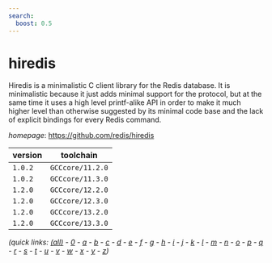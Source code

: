```yaml
---
search:
  boost: 0.5
---
```

# hiredis

Hiredis is a minimalistic C client library for the Redis database.  It is minimalistic because it just adds minimal support for the protocol,  but at the same time it uses a high level printf-alike API in order to  make it much higher level than otherwise suggested by its minimal code base  and the lack of explicit bindings for every Redis command.

*homepage*: <https://github.com/redis/hiredis>

version | toolchain
--------|----------
``1.0.2`` | ``GCCcore/11.2.0``
``1.0.2`` | ``GCCcore/11.3.0``
``1.2.0`` | ``GCCcore/12.2.0``
``1.2.0`` | ``GCCcore/12.3.0``
``1.2.0`` | ``GCCcore/13.2.0``
``1.2.0`` | ``GCCcore/13.3.0``


*(quick links: [(all)](../index.md) - [0](../0/index.md) - [a](../a/index.md) - [b](../b/index.md) - [c](../c/index.md) - [d](../d/index.md) - [e](../e/index.md) - [f](../f/index.md) - [g](../g/index.md) - [h](../h/index.md) - [i](../i/index.md) - [j](../j/index.md) - [k](../k/index.md) - [l](../l/index.md) - [m](../m/index.md) - [n](../n/index.md) - [o](../o/index.md) - [p](../p/index.md) - [q](../q/index.md) - [r](../r/index.md) - [s](../s/index.md) - [t](../t/index.md) - [u](../u/index.md) - [v](../v/index.md) - [w](../w/index.md) - [x](../x/index.md) - [y](../y/index.md) - [z](../z/index.md))*

